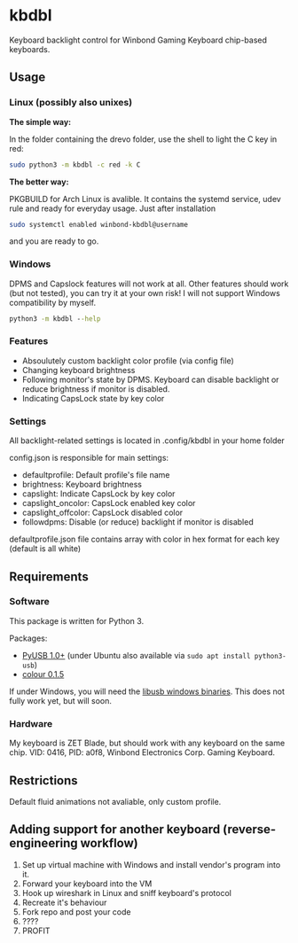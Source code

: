 
# kbdbl

Keyboard backlight control for Winbond Gaming Keyboard chip-based keyboards. 

## Usage

### Linux (possibly also unixes)

**The simple way:**

In the folder containing the drevo folder, use the shell to light the C key in red:

```bash
sudo python3 -m kbdbl -c red -k C
```

**The better way:**

PKGBUILD for Arch Linux is avalible. It contains the systemd service, udev rule and ready for everyday usage.
 Just after installation
```bash
sudo systemctl enabled winbond-kbdbl@username
```
and you are ready to go.

### Windows

DPMS and Capslock features will not work at all. Other features should work (but not tested), you can try it at your own risk! I will not support Windows compatibility by myself.
```cmd
python3 -m kbdbl --help
```


### Features

* Absoulutely custom backlight color profile (via config file)
* Changing keyboard brightness
* Following monitor's state by DPMS. Keyboard can disable backlight or reduce brightness if monitor is disabled.
* Indicating CapsLock state by key color

### Settings

All backlight-related settings is located in .config/kbdbl in your home folder

config.json is responsible for main settings:

* defaultprofile: Default profile's file name
* brightness: Keyboard brightness
* capslight: Indicate CapsLock by key color
* capslight_oncolor: CapsLock enabled key color
* capslight_offcolor: CapsLock disabled color
* followdpms: Disable (or reduce) backlight if monitor is disabled

defaultprofile.json file contains array with color in hex format for each key (default is all white)

## Requirements

### Software

This package is written for Python 3.

Packages:

* [PyUSB 1.0+](https://github.com/pyusb/pyusb) (under Ubuntu also available via ```sudo apt install python3-usb```)
* [colour 0.1.5](https://github.com/vaab/colour)

If under Windows, you will need the [libusb windows binaries](https://github.com/libusb/libusb/releases). This does not fully work yet, but will soon.

### Hardware

My keyboard is ZET  Blade, but should work with any keyboard on the same chip. VID: 0416, PID: a0f8, Winbond Electronics Corp. Gaming Keyboard. 

## Restrictions

Default fluid animations not avaliable, only custom profile.


## Adding support for another keyboard (reverse-engineering workflow)
1. Set up virtual machine with Windows and install vendor's program into it. 
2. Forward your keyboard into the VM
3. Hook up wireshark in Linux and sniff keyboard's protocol
4. Recreate it's behaviour
5. Fork repo and post your code
6. ????
7. PROFIT
